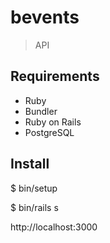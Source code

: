# bevents

> API

## Requirements

- Ruby
- Bundler
- Ruby on Rails
- PostgreSQL

## Install

$ bin/setup

$ bin/rails s

http://localhost:3000

